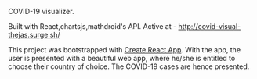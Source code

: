 COVID-19 visualizer.

Built with React,chartsjs,mathdroid's API.
Active at - http://covid-visual-thejas.surge.sh/

This project was bootstrapped with [Create React App](https://github.com/facebook/create-react-app).
With the app, the user is presented with a beautiful web app, where he/she is entitled to choose their country of choice. The COVID-19 cases are hence presented.

